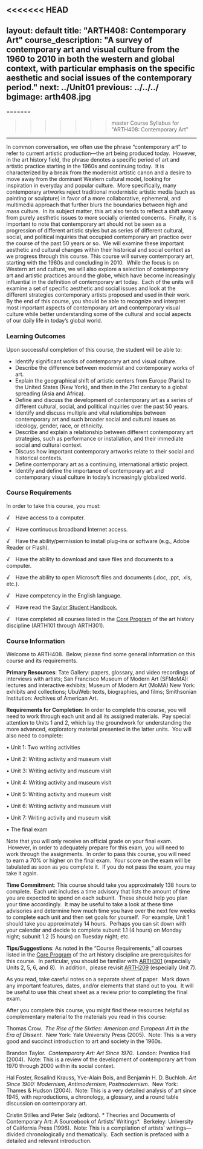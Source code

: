 <<<<<<< HEAD
---
layout: default
title: "ARTH408: Contemporary Art"
course_description: "A survey of contemporary art and visual culture from the 1960 to 2010 in both the western and global context, with particular emphasis on the specific aesthetic and social issues of the contemporary period."
next: ../Unit01
previous: ../../../
bgimage: arth408.jpg
---
=======
>>>>>>> master
Course Syllabus for "ARTH408: Contemporary Art"
-----------------------------------------------

In common conversation, we often use the phrase “contemporary art” to
refer to current artistic production—the art being produced today. 
However, in the art history field, the phrase denotes a specific period
of art and artistic practice starting in the 1960s and continuing
today.  It is characterized by a break from the modernist artistic canon
and a desire to move away from the dominant Western cultural model,
looking for inspiration in everyday and popular culture.  More
specifically, many contemporary artworks reject traditional modernistic
artistic media (such as painting or sculpture) in favor of a more
collaborative, ephemeral, and multimedia approach that further blurs the
boundaries between high and mass culture.  In its subject matter, this
art also tends to reflect a shift away from purely aesthetic issues to
more socially oriented concerns.  Finally, it is important to note that
contemporary art should not be seen as a progression of different
artistic styles but as series of different cultural, social, and
political inquiries that occupied contemporary art practice over the
course of the past 50 years or so.  We will examine these important
aesthetic and cultural changes within their historical and social
context as we progress through this course. This course will survey
contemporary art, starting with the 1960s and concluding in 2010.  While
the focus is on Western art and culture, we will also explore a
selection of contemporary art and artistic practices around the globe,
which have become increasingly influential in the definition of
contemporary art today.  Each of the units will examine a set of
specific aesthetic and social issues and look at the different
strategies contemporary artists proposed and used in their work.  By the
end of this course, you should be able to recognize and interpret most
important aspects of contemporary art and contemporary visual culture
while better understanding some of the cultural and social aspects of
our daily life in today’s global world.

### Learning Outcomes

Upon successful completion of this course, the student will be able
to:  
  

-   Identify significant works of contemporary art and visual culture.
-   Describe the difference between modernist and contemporary works of
    art.
-   Explain the geographical shift of artistic centers from Europe
    (Paris) to the United States (New York), and then in the 21st
    century to a global spreading (Asia and Africa).
-   Define and discuss the development of contemporary art as a series
    of different cultural, social, and political inquiries over the past
    50 years.
-   <span id="internal-source-marker_0.13654672936536372">Identify and
    discuss multiple and vital relationships between contemporary art
    and such broader social and cultural issues as ideology, gender,
    race, or ethnicity.</span>
-   Describe and explain a relationship between different contemporary
    art strategies, such as performance or installation, and their
    immediate social and cultural context.
-   Discuss how important contemporary artworks relate to their social
    and historical contexts.
-   Define contemporary art as a continuing, international artistic
    project.
-   Identify and define the importance of contemporary art and
    contemporary visual culture in today’s increasingly globalized
    world.

### Course Requirements

In order to take this course, you must:  
  
 √    Have access to a computer.  
  
 √    Have continuous broadband Internet access.  
  
 √    Have the ability/permission to install plug-ins or software (e.g.,
Adobe Reader or Flash).  
  
 √    Have the ability to download and save files and documents to a
computer.  
  
 √    Have the ability to open Microsoft files and documents (.doc,
.ppt, .xls, etc.).  
  
 √    Have competency in the English language.

√    Have read the [Saylor Student
Handbook.](http://www.saylor.org/site/wp-content/uploads/2012/05/Saylor-StudentHandbook.pdf)

√    Have completed all courses listed in the [Core
Program](http://www.saylor.org/majors/art-history) of the art history
discipline (ARTH101 through ARTH301).

### Course Information

Welcome to ARTH408.  Below, please find some general information on this
course and its requirements.  

**Primary Resources**: Tate Gallery: papers, glossary, and video
recordings of interviews with artists; San Francisco Museum of Modern
Art (SFMoMA): lectures and interactive exhibits; Museum of Modern Art
(MoMA) New York: exhibits and collections; UbuWeb: texts, biographies,
and films; Smithsonian Institution: Archives of American Art.

**Requirements for Completion**: In order to complete this course, you
will need to work through each unit and all its assigned materials.  Pay
special attention to Units 1 and 2, which lay the groundwork for
understanding the more advanced, exploratory material presented in the
latter units.  You will also need to complete:

• Unit 1: Two writing activities

<span id="internal-source-marker_0.6936582736670971">• Unit 2: Writing
activity and museum visit</span>

• Unit 3: Writing activity and museum visit

• Unit 4: Writing activity and museum visit

<span id="internal-source-marker_0.6936582736670971">• Unit 5: Writing
activity </span>and museum visit

• Unit 6: Writing activity and museum visit

• Unit 7: Writing activity and museum visit

<span id="internal-source-marker_0.6936582736670971">• The final
exam</span>

Note that you will only receive an official grade on your final exam.
 However, in order to adequately prepare for this exam, you will need to
work through the assignments.  In order to pass this course, you will
need to earn a 70% or higher on the final exam.  Your score on the exam
will be tabulated as soon as you complete it.  If you do not pass the
exam, you may take it again.

**Time Commitment**: This course should take you approximately 138 hours
to complete.  Each unit includes a time advisory that lists the amount
of time you are expected to spend on each subunit.  These should help
you plan your time accordingly.  It may be useful to take a look at
these time advisories and determine how much time you have over the next
few weeks to complete each unit and then set goals for yourself.  For
example, Unit 1 should take you approximately 14 hours.  Perhaps you can
sit down with your calendar and decide to complete subunit 1.1 (4 hours)
on Monday night; subunit 1.2 (5 hours) on Tuesday night; etc.

**Tips/Suggestions**: As noted in the “Course Requirements,” all courses
listed in the [Core
Program](http://www.saylor.org/majors/art-history) of the art history
discipline are prerequisites for this course.  In particular, you should
be familiar with
[ARTH301](http://www.saylor.org/courses/arth301) (especially Units 2, 5,
6, and 8).  In addition,  please revisit
[ARTH209](http://www.saylor.org/courses/arth209) (especially Unit 7).

As you read, take careful notes on a separate sheet of paper.  Mark down
any important features, dates, and/or elements that stand out to you.
 It will be useful to use this cheat sheet as a review prior to
completing the final exam.

After you complete this course, you might find these resources helpful
as complementary material to the materials you read in this course:

Thomas Crow.  *The Rise of the Sixties: American and European Art in the
Era of Dissent*.  New York: Yale University Press (2005).  Note: This is
a very good and succinct introduction to art and society in the 1960s.

<span id="internal-source-marker_0.6936582736670971">Brandon Taylor.
 *Contemporary Art: Art Since 1970*.  London: Prentice Hall (2004).
 Note: This is a review of the development of contemporary art from 1970
through 2000 within its social context.</span>

Hal Foster, Rosalind Krauss, Yve-Alain Bois, and Benjamin H. D.
Buchloh. *Art Since 1900: Modernism, Antimodernism, Postmodernism*.  New
York: Thames & Hudson (2004).  Note: This is a very detailed analysis of
art since 1945, with reproductions, a chronology, a glossary, and a
round table discussion on contemporary art.

Cristin Stilles and Peter Selz (editors). * Theories and Documents of
Contemporary Art: A Sourcebook of Artists’ Writings*.  Berkeley:
University of California Press (1996).  Note: This is a compilation of
artists’ writings—divided chronologically and thematically.  Each
section is prefaced with a detailed and relevant introduction.
